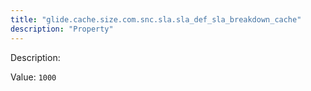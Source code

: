 ```yaml
---
title: "glide.cache.size.com.snc.sla.sla_def_sla_breakdown_cache"
description: "Property"
---
```


Description: 

Value: `1000`